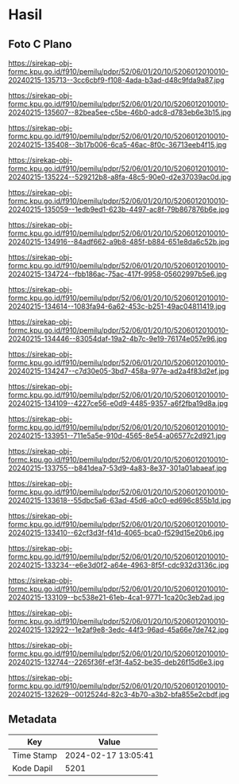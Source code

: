 # Hasil

## Foto C Plano

https://sirekap-obj-formc.kpu.go.id/f910/pemilu/pdpr/52/06/01/20/10/5206012010010-20240215-135713--3cc6cbf9-f108-4ada-b3ad-d48c9fda9a87.jpg

https://sirekap-obj-formc.kpu.go.id/f910/pemilu/pdpr/52/06/01/20/10/5206012010010-20240215-135607--82bea5ee-c5be-46b0-adc8-d783eb6e3b15.jpg

https://sirekap-obj-formc.kpu.go.id/f910/pemilu/pdpr/52/06/01/20/10/5206012010010-20240215-135408--3b17b006-6ca5-46ac-8f0c-36713eeb4f15.jpg

https://sirekap-obj-formc.kpu.go.id/f910/pemilu/pdpr/52/06/01/20/10/5206012010010-20240215-135224--529212b8-a8fa-48c5-90e0-d2e37039ac0d.jpg

https://sirekap-obj-formc.kpu.go.id/f910/pemilu/pdpr/52/06/01/20/10/5206012010010-20240215-135059--1edb9ed1-623b-4497-ac8f-79b867876b6e.jpg

https://sirekap-obj-formc.kpu.go.id/f910/pemilu/pdpr/52/06/01/20/10/5206012010010-20240215-134916--84adf662-a9b8-485f-b884-651e8da6c52b.jpg

https://sirekap-obj-formc.kpu.go.id/f910/pemilu/pdpr/52/06/01/20/10/5206012010010-20240215-134724--fbb186ac-75ac-417f-9958-05602997b5e6.jpg

https://sirekap-obj-formc.kpu.go.id/f910/pemilu/pdpr/52/06/01/20/10/5206012010010-20240215-134614--1083fa94-6a62-453c-b251-49ac04811419.jpg

https://sirekap-obj-formc.kpu.go.id/f910/pemilu/pdpr/52/06/01/20/10/5206012010010-20240215-134446--83054daf-19a2-4b7c-9e19-76174e057e96.jpg

https://sirekap-obj-formc.kpu.go.id/f910/pemilu/pdpr/52/06/01/20/10/5206012010010-20240215-134247--c7d30e05-3bd7-458a-977e-ad2a4f83d2ef.jpg

https://sirekap-obj-formc.kpu.go.id/f910/pemilu/pdpr/52/06/01/20/10/5206012010010-20240215-134109--4227ce56-e0d9-4485-9357-a6f2fba19d8a.jpg

https://sirekap-obj-formc.kpu.go.id/f910/pemilu/pdpr/52/06/01/20/10/5206012010010-20240215-133951--711e5a5e-910d-4565-8e54-a06577c2d921.jpg

https://sirekap-obj-formc.kpu.go.id/f910/pemilu/pdpr/52/06/01/20/10/5206012010010-20240215-133755--b841dea7-53d9-4a83-8e37-301a01abaeaf.jpg

https://sirekap-obj-formc.kpu.go.id/f910/pemilu/pdpr/52/06/01/20/10/5206012010010-20240215-133618--55dbc5a6-63ad-45d6-a0c0-ed696c855b1d.jpg

https://sirekap-obj-formc.kpu.go.id/f910/pemilu/pdpr/52/06/01/20/10/5206012010010-20240215-133410--62cf3d3f-f41d-4065-bca0-f529d15e20b6.jpg

https://sirekap-obj-formc.kpu.go.id/f910/pemilu/pdpr/52/06/01/20/10/5206012010010-20240215-133234--e6e3d0f2-a64e-4963-8f5f-cdc932d3136c.jpg

https://sirekap-obj-formc.kpu.go.id/f910/pemilu/pdpr/52/06/01/20/10/5206012010010-20240215-133109--bc538e21-61eb-4ca1-9771-1ca20c3eb2ad.jpg

https://sirekap-obj-formc.kpu.go.id/f910/pemilu/pdpr/52/06/01/20/10/5206012010010-20240215-132922--1e2af9e8-3edc-44f3-96ad-45a66e7de742.jpg

https://sirekap-obj-formc.kpu.go.id/f910/pemilu/pdpr/52/06/01/20/10/5206012010010-20240215-132744--2265f36f-ef3f-4a52-be35-deb26f15d6e3.jpg

https://sirekap-obj-formc.kpu.go.id/f910/pemilu/pdpr/52/06/01/20/10/5206012010010-20240215-132629--0012524d-82c3-4b70-a3b2-bfa855e2cbdf.jpg


## Metadata

| Key        | Value               |
| ---------- | ------------------- |
| Time Stamp | 2024-02-17 13:05:41 |
| Kode Dapil | 5201                |



